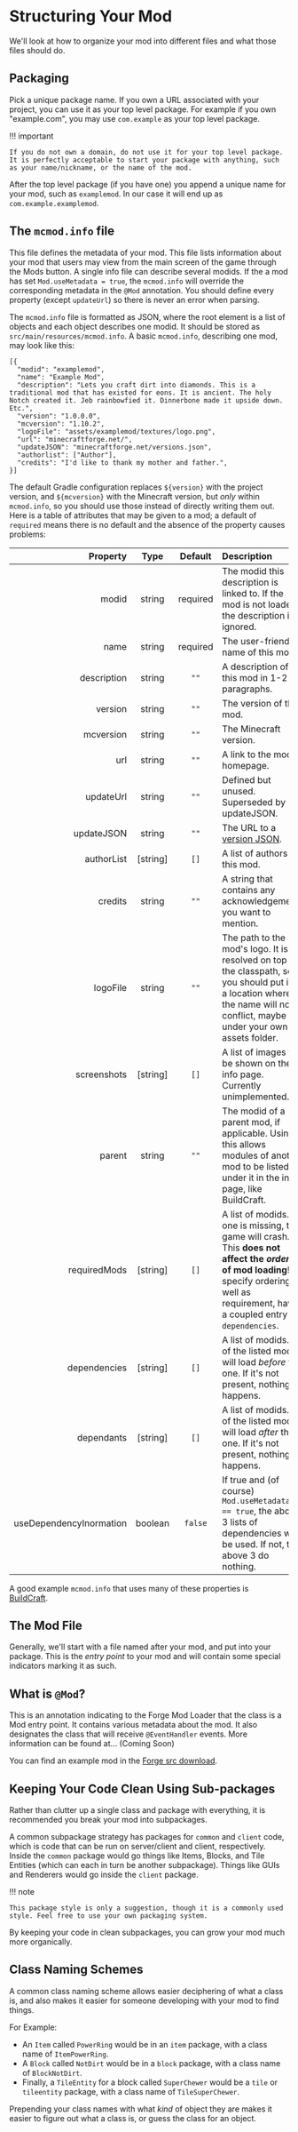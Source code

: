 Structuring Your Mod
====================

We'll look at how to organize your mod into different files and what those files should do.

Packaging
---------

Pick a unique package name. If you own a URL associated with your project, you can use it as your top level package. For example if you own "example.com", you may use `com.example` as your top level package.

!!! important

    If you do not own a domain, do not use it for your top level package. It is perfectly acceptable to start your package with anything, such as your name/nickname, or the name of the mod.

After the top level package (if you have one) you append a unique name for your mod, such as `examplemod`. In our case it will end up as `com.example.examplemod`.

The `mcmod.info` file
-------------------

This file defines the metadata of your mod. This file lists information about your mod that users may view from the main screen of the game through the Mods button. A single info file can describe several modids. If the a mod has set `Mod.useMetadata = true`, the `mcmod.info` will override the corresponding metadata in the `@Mod` annotation. You should define every property (except `updateUrl`) so there is never an error when parsing.

The `mcmod.info` file is formatted as JSON, where the root element is a list of objects and each object describes one modid. It should be stored as `src/main/resources/mcmod.info`. A basic `mcmod.info`, describing one mod, may look like this:

    [{
      "modid": "examplemod",
      "name": "Example Mod",
      "description": "Lets you craft dirt into diamonds. This is a traditional mod that has existed for eons. It is ancient. The holy Notch created it. Jeb rainbowfied it. Dinnerbone made it upside down. Etc.",
      "version": "1.0.0.0",
      "mcversion": "1.10.2",
      "logoFile": "assets/examplemod/textures/logo.png",
      "url": "minecraftforge.net/",
      "updateJSON": "minecraftforge.net/versions.json",
      "authorlist": ["Author"],
      "credits": "I'd like to thank my mother and father.",
    }]

The default Gradle configuration replaces `${version}` with the project version, and `${mcversion}` with the Minecraft version, but *only* within `mcmod.info`, so you should use those instead of directly writing them out. Here is a table of attributes that may be given to a mod; a default of `required` means there is no default and the absence of the property causes problems:

|     Property |   Type   | Default  | Description |
|-------------:|:--------:|:--------:|:------------|
|        modid |  string  | required | The modid this description is linked to. If the mod is not loaded, the description is ignored. |
|         name |  string  | required | The user-friendly name of this mod. |
|  description |  string  |   `""`   | A description of this mod in 1-2 paragraphs. |
|      version |  string  |   `""`   | The version of the mod. |
|    mcversion |  string  |   `""`   | The Minecraft version. |
|          url |  string  |   `""`   | A link to the mod's homepage. |
|    updateUrl |  string  |   `""`   | Defined but unused. Superseded by updateJSON. |
|   updateJSON |  string  |   `""`   | The URL to a [version JSON](autoupdate#forge-update-checker). |
|   authorList | [string] |   `[]`   | A list of authors to this mod. |
|      credits |  string  |   `""`   | A string that contains any acknowledgements you want to mention. |
|     logoFile |  string  |   `""`   | The path to the mod's logo. It is resolved on top of the classpath, so you should put it in a location where the name will not conflict, maybe under your own assets folder. |
|  screenshots | [string] |   `[]`   | A list of images to be shown on the info page. Currently unimplemented. |
|       parent |  string  |   `""`   | The modid of a parent mod, if applicable. Using this allows modules of another mod to be listed under it in the info page, like BuildCraft.
| requiredMods | [string] |   `[]`   | A list of modids. If one is missing, the game will crash. This **does not affect the _ordering_ of mod loading!** To specify ordering as well as requirement, have a coupled entry in `dependencies`. |
| dependencies | [string] |   `[]`   | A list of modids. All of the listed mods will load *before* this one. If it's not present, nothing happens. |
|   dependants | [string] |   `[]`   | A list of modids. All of the listed mods will load *after* this one. If it's not present, nothing happens. |
| useDependencyInormation |  boolean |  `false` | If true and (of course) `Mod.useMetadata == true`, the above 3 lists of dependencies will be used. If not, the above 3 do nothing. |

A good example `mcmod.info` that uses many of these properties is [BuildCraft](http://github.com/BuildCraft/BuildCraft/blob/8.0.x/buildcraft_resources/mcmod.info).

The Mod File
------------

Generally, we'll start with a file named after your mod, and put into your package. This is the *entry point* to your mod
and will contain some special indicators marking it as such.

What is `@Mod`?
-------------

This is an annotation indicating to the Forge Mod Loader that the class is a Mod entry point. It contains various metadata about the mod. It also designates the class that will receive `@EventHandler` events. More information can be found at... (Coming Soon)

You can find an example mod in the [Forge src download](http://files.minecraftforge.net/).

Keeping Your Code Clean Using Sub-packages
------------------------------------------

Rather than clutter up a single class and package with everything, it is recommended you break your mod into subpackages.

A common subpackage strategy has packages for `common` and `client` code, which is code that can be run on server/client and client, respectively. Inside the `common` package would go things like Items, Blocks, and Tile Entities (which can each in turn be another subpackage). Things like GUIs and Renderers would go inside the `client` package.

!!! note

    This package style is only a suggestion, though it is a commonly used style. Feel free to use your own packaging system.

By keeping your code in clean subpackages, you can grow your mod much more organically.

Class Naming Schemes
--------------------

A common class naming scheme allows easier deciphering of what a class is, and also makes it easier for someone developing with your mod to find things.

For Example:

* An `Item` called `PowerRing` would be in an `item` package, with a class name of `ItemPowerRing`.
* A `Block` called `NotDirt` would be in a `block` package, with a class name of `BlockNotDirt`.
* Finally, a `TileEntity` for a block called `SuperChewer` would be a `tile` or `tileentity` package, with a class name of `TileSuperChewer`.

Prepending your class names with what *kind* of object they are makes it easier to figure out what a class is, or guess the class for an object.

